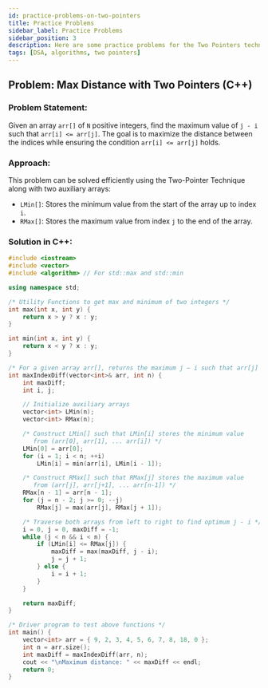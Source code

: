 ```yaml
---
id: practice-problems-on-two-pointers
title: Practice Problems
sidebar_label: Practice Problems
sidebar_position: 3
description: Here are some practice problems for the Two Pointers technique, including an implementation to find the maximum distance under the constraint arr[i] <= arr[j].
tags: [DSA, algorithms, two pointers]
---
```


## Problem: Max Distance with Two Pointers (C++)

### Problem Statement:
Given an array `arr[]` of `N` positive integers, find the maximum value of `j - i` such that `arr[i] <= arr[j]`. The goal is to maximize the distance between the indices while ensuring the condition `arr[i] <= arr[j]` holds.

### Approach:
This problem can be solved efficiently using the Two-Pointer Technique along with two auxiliary arrays:

  - `LMin[]`: Stores the minimum value from the start of the array up to index `i`.
  - `RMax[]`: Stores the maximum value from index `j` to the end of the array.

### Solution in C++:

```cpp
#include <iostream>
#include <vector>
#include <algorithm> // For std::max and std::min

using namespace std;

/* Utility Functions to get max and minimum of two integers */
int max(int x, int y) {
    return x > y ? x : y;
}

int min(int x, int y) {
    return x < y ? x : y;
}

/* For a given array arr[], returns the maximum j – i such that arr[j] >= arr[i] */
int maxIndexDiff(vector<int>& arr, int n) {
    int maxDiff;
    int i, j;

    // Initialize auxiliary arrays
    vector<int> LMin(n);
    vector<int> RMax(n);

    /* Construct LMin[] such that LMin[i] stores the minimum value
       from (arr[0], arr[1], ... arr[i]) */
    LMin[0] = arr[0];
    for (i = 1; i < n; ++i)
        LMin[i] = min(arr[i], LMin[i - 1]);

    /* Construct RMax[] such that RMax[j] stores the maximum value
       from (arr[j], arr[j+1], ... arr[n-1]) */
    RMax[n - 1] = arr[n - 1];
    for (j = n - 2; j >= 0; --j)
        RMax[j] = max(arr[j], RMax[j + 1]);

    /* Traverse both arrays from left to right to find optimum j - i */
    i = 0, j = 0, maxDiff = -1;
    while (j < n && i < n) {
        if (LMin[i] <= RMax[j]) {
            maxDiff = max(maxDiff, j - i);
            j = j + 1;
        } else {
            i = i + 1;
        }
    }

    return maxDiff;
}

/* Driver program to test above functions */
int main() {
    vector<int> arr = { 9, 2, 3, 4, 5, 6, 7, 8, 18, 0 };
    int n = arr.size();
    int maxDiff = maxIndexDiff(arr, n);
    cout << "\nMaximum distance: " << maxDiff << endl;
    return 0;
}